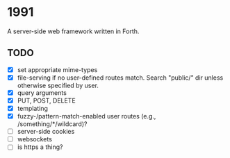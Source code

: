 # 1991

A server-side web framework written in Forth.


## TODO
+ [x] set appropriate mime-types
+ [x] file-serving if no user-defined routes match. Search "public/" dir
unless otherwise specified by user.
+ [x] query arguments
+ [x] PUT, POST, DELETE
+ [x] templating
+ [x] fuzzy-/pattern-match-enabled user routes (e.g., /something/*/wildcard)?
+ [ ] server-side cookies
+ [ ] websockets
+ [ ] is https a thing?
